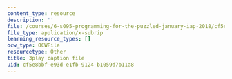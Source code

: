 ```yaml
---
content_type: resource
description: ''
file: /courses/6-s095-programming-for-the-puzzled-january-iap-2018/cf5e8bbfe93de1fb9124b1059d7b11a8_6FYk-3vt4FE.srt
file_type: application/x-subrip
learning_resource_types: []
ocw_type: OCWFile
resourcetype: Other
title: 3play caption file
uid: cf5e8bbf-e93d-e1fb-9124-b1059d7b11a8
---
```


